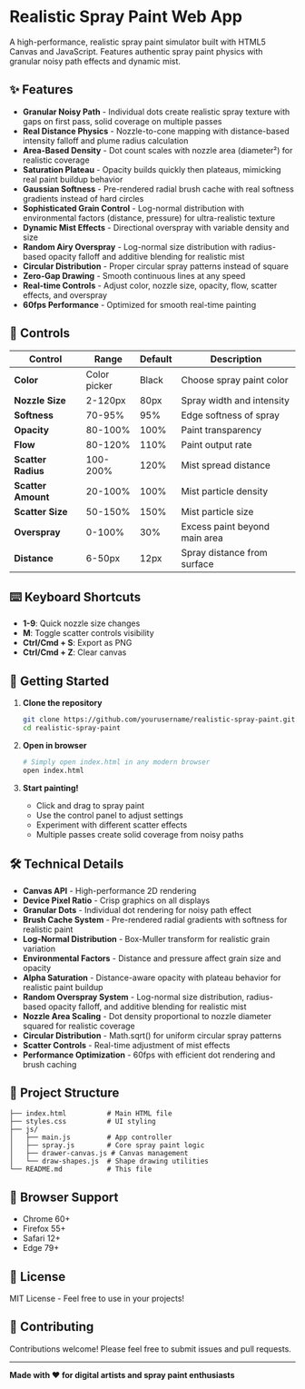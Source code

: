 # Realistic Spray Paint Web App

A high-performance, realistic spray paint simulator built with HTML5 Canvas and JavaScript. Features authentic spray paint physics with granular noisy path effects and dynamic mist.

## ✨ Features

- **Granular Noisy Path** - Individual dots create realistic spray texture with gaps on first pass, solid coverage on multiple passes
- **Real Distance Physics** - Nozzle-to-cone mapping with distance-based intensity falloff and plume radius calculation
- **Area-Based Density** - Dot count scales with nozzle area (diameter²) for realistic coverage
- **Saturation Plateau** - Opacity builds quickly then plateaus, mimicking real paint buildup behavior
- **Gaussian Softness** - Pre-rendered radial brush cache with real softness gradients instead of hard circles
- **Sophisticated Grain Control** - Log-normal distribution with environmental factors (distance, pressure) for ultra-realistic texture
- **Dynamic Mist Effects** - Directional overspray with variable density and size
- **Random Airy Overspray** - Log-normal size distribution with radius-based opacity falloff and additive blending for realistic mist
- **Circular Distribution** - Proper circular spray patterns instead of square
- **Zero-Gap Drawing** - Smooth continuous lines at any speed
- **Real-time Controls** - Adjust color, nozzle size, opacity, flow, scatter effects, and overspray
- **60fps Performance** - Optimized for smooth real-time painting

## 🎨 Controls

| Control            | Range        | Default | Description                   |
| ------------------ | ------------ | ------- | ----------------------------- |
| **Color**          | Color picker | Black   | Choose spray paint color      |
| **Nozzle Size**    | 2-120px      | 80px    | Spray width and intensity     |
| **Softness**       | 70-95%       | 95%     | Edge softness of spray        |
| **Opacity**        | 80-100%      | 100%    | Paint transparency            |
| **Flow**           | 80-120%      | 110%    | Paint output rate             |
| **Scatter Radius** | 100-200%     | 120%    | Mist spread distance          |
| **Scatter Amount** | 20-100%      | 100%    | Mist particle density         |
| **Scatter Size**   | 50-150%      | 150%    | Mist particle size            |
| **Overspray**      | 0-100%       | 30%     | Excess paint beyond main area |
| **Distance**       | 6-50px       | 12px    | Spray distance from surface   |

## ⌨️ Keyboard Shortcuts

- **1-9**: Quick nozzle size changes
- **M**: Toggle scatter controls visibility
- **Ctrl/Cmd + S**: Export as PNG
- **Ctrl/Cmd + Z**: Clear canvas

## 🚀 Getting Started

1. **Clone the repository**

   ```bash
   git clone https://github.com/yourusername/realistic-spray-paint.git
   cd realistic-spray-paint
   ```

2. **Open in browser**

   ```bash
   # Simply open index.html in any modern browser
   open index.html
   ```

3. **Start painting!**
   - Click and drag to spray paint
   - Use the control panel to adjust settings
   - Experiment with different scatter effects
   - Multiple passes create solid coverage from noisy paths

## 🛠️ Technical Details

- **Canvas API** - High-performance 2D rendering
- **Device Pixel Ratio** - Crisp graphics on all displays
- **Granular Dots** - Individual dot rendering for noisy path effect
- **Brush Cache System** - Pre-rendered radial gradients with softness for realistic paint
- **Log-Normal Distribution** - Box-Muller transform for realistic grain variation
- **Environmental Factors** - Distance and pressure affect grain size and opacity
- **Alpha Saturation** - Distance-aware opacity with plateau behavior for realistic paint buildup
- **Random Overspray System** - Log-normal size distribution, radius-based opacity falloff, and additive blending for realistic mist
- **Nozzle Area Scaling** - Dot density proportional to nozzle diameter squared for realistic coverage
- **Circular Distribution** - Math.sqrt() for uniform circular spray patterns
- **Scatter Controls** - Real-time adjustment of mist effects
- **Performance Optimization** - 60fps with efficient dot rendering and brush caching

## 📁 Project Structure

```
├── index.html          # Main HTML file
├── styles.css          # UI styling
├── js/
│   ├── main.js         # App controller
│   ├── spray.js        # Core spray paint logic
│   ├── drawer-canvas.js # Canvas management
│   └── draw-shapes.js  # Shape drawing utilities
└── README.md           # This file
```

## 🎯 Browser Support

- Chrome 60+
- Firefox 55+
- Safari 12+
- Edge 79+

## 📄 License

MIT License - Feel free to use in your projects!

## 🤝 Contributing

Contributions welcome! Please feel free to submit issues and pull requests.

---

**Made with ❤️ for digital artists and spray paint enthusiasts**
